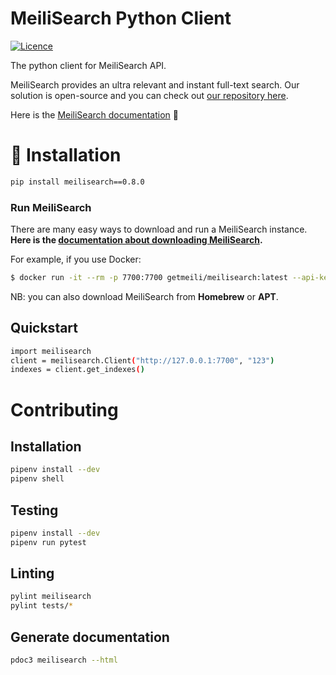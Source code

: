 # MeiliSearch Python Client

[![Licence](https://img.shields.io/badge/licence-MIT-blue.svg)](https://img.shields.io/badge/licence-MIT-blue.svg)

The python client for MeiliSearch API.

MeiliSearch provides an ultra relevant and instant full-text search. Our solution is open-source and you can check out [our repository here](https://github.com/meilisearch/MeiliDB).

Here is the [MeiliSearch documentation](https://docs.meilisearch.com/) 📖

# 🔧 Installation

```bash
pip install meilisearch==0.8.0
```

### Run MeiliSearch

There are many easy ways to download and run a MeiliSearch instance.</br>
**Here is the [documentation about downloading MeiliSearch](https://docs.meilisearch.com/getting_started/download.html).**

For example, if you use Docker:
```bash
$ docker run -it --rm -p 7700:7700 getmeili/meilisearch:latest --api-key=apiKey
```

NB: you can also download MeiliSearch from **Homebrew** or **APT**.

## Quickstart
```bash
import meilisearch
client = meilisearch.Client("http://127.0.0.1:7700", "123")
indexes = client.get_indexes()
```

# Contributing

## Installation

```bash
pipenv install --dev
pipenv shell
```

## Testing

```bash
pipenv install --dev
pipenv run pytest
```

## Linting
```bash
pylint meilisearch
pylint tests/*
```

## Generate documentation
```bash
pdoc3 meilisearch --html
```
